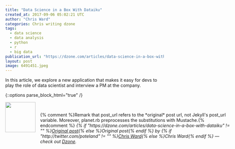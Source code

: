 ```yaml
---
title: "Data Science in a Box With Dataiku"
created_at: 2017-09-06 05:02:21 UTC
author: "Chris Ward"
categories: Chris writing dzone
tags: 
  - data science
  - data analysis
  - python
  - r
  - big data
publication_url: "https://dzone.com/articles/data-science-in-a-box-with-dataiku"
layout: post
image: 6491451.jpeg
---
```

In this article, we explore a new application that makes it easy for devs to play the role of data scientist and interview a PM at the company.


{::options parse_block_html="true" /}
<div class="author">
   <img src="http://www.rss-specifications.com/rss-spec-rss.gif" style="width: 96px; height: 96;">
   <span style="position: absolute; padding: 32px 15px;">{% comment %}Remark that post_url refers to the *original* post url, not Jekyll's post_url variable. Moreover, planet.rb preprocesses the substitutions with Mustache.{% endcomment %}
      <i>{% if "https://dzone.com/articles/data-science-in-a-box-with-dataiku" != "" %}<a href="https://dzone.com/articles/data-science-in-a-box-with-dataiku">Original post</a>{% else %}Original post{% endif %} by {% if "http://twitter.com/poteland" != "" %}<a href="http://twitter.com/poteland">Chris Ward</a>{% else %}Chris Ward{% endif %} &mdash; check out <a href="https://dzone.com">Dzone</a>.</i>
  </span>
</div>
